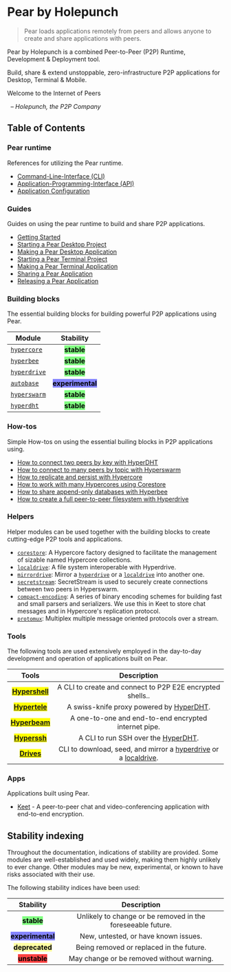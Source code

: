 # Pear by Holepunch

> Pear loads applications remotely from peers and allows anyone to create and share applications with peers.

Pear by Holepunch is a combined Peer-to-Peer (P2P) Runtime, Development & Deployment tool.

Build, share & extend unstoppable, zero-infrastructure P2P applications for Desktop, Terminal & Mobile.

Welcome to the Internet of Peers

&nbsp; _– Holepunch, the P2P Company_

## Table of Contents

### Pear runtime

References for utilizing the Pear runtime.

* [Command-Line-Interface (CLI)](./reference/cli.md)
* [Application-Programming-Interface (API)](./reference/api.md)
* [Application Configuration](./reference/configuration.md)

### Guides

Guides on using the pear runtime to build and share P2P applications.

* [Getting Started](./guide/getting-started.md)
* [Starting a Pear Desktop Project](./guide/starting-a-pear-desktop-project.md)
* [Making a Pear Desktop Application](./guide/making-a-pear-desktop-app.md)
* [Starting a Pear Terminal Project](./guide/starting-a-pear-terminal-project.md)
* [Making a Pear Terminal Application](./guide/making-a-pear-terminal-app.md)
* [Sharing a Pear Application](./guide/sharing-a-pear-app.md)
* [Releasing a Pear Application](./guide/releasing-a-pear-app.md)

### Building blocks

The essential building blocks for building powerful P2P applications using Pear.

|  Module                                         |                           Stability                          |
| ------------------------------------------------| :----------------------------------------------------------: |
| [`hypercore`](./building-blocks/hypercore.md)   |    <mark style="background-color: #80ff80;">**stable**</mark>   |
| [`hyperbee`](./building-blocks/hyperbee.md)     |    <mark style="background-color: #80ff80;">**stable**</mark>   |
| [`hyperdrive`](./building-blocks/hyperdrive.md) |    <mark style="background-color: #80ff80;">**stable**</mark>   |
| [`autobase`](./building-blocks/autobase.md)     | <mark style="background-color: #8484ff;">**experimental**</mark> |
| [`hyperswarm`](./building-blocks/hyperswarm.md) |    <mark style="background-color: #80ff80;">**stable**</mark>   |
| [`hyperdht`](./building-blocks/hyperdht.md)     |    <mark style="background-color: #80ff80;">**stable**</mark>   |

### How-tos

Simple How-tos on using the essential builing blocks in P2P applications using.

* [How to connect two peers by key with HyperDHT](./howto/connect-two-peers-by-key-with-hyperdht.md)
* [How to connect to many peers by topic with Hyperswarm](./howto/connect-to-many-peers-by-topic-with-hyperswarm.md)
* [How to replicate and persist with Hypercore](./howto/replicate-and-persist-with-hypercore.md)
* [How to work with many Hypercores using Corestore](./howto/work-with-many-hypercores-using-corestore.md)
* [How to share append-only databases with Hyperbee](./howto/share-append-only-databases-with-hyperbee.md)
* [How to create a full peer-to-peer filesystem with Hyperdrive](./howto/create-a-full-peer-to-peer-filesystem-with-hyperdrive.md)

### Helpers

Helper modules can be used together with the building blocks to create cutting-edge P2P tools and applications.

* [`corestore`](./helpers/corestore.md): A Hypercore factory designed to facilitate the management of sizable named Hypercore collections.
* [`localdrive`](./helpers/localdrive.md): A file system interoperable with Hyperdrive.
* [`mirrordrive`](./helpers/mirrordrive.md): Mirror a [`hyperdrive`](./building-blocks/hyperdrive.md) or a [`localdrive`](./helpers/localdrive.md) into another one.
* [`secretstream`](./helpers/secretstream.md): SecretStream is used to securely create connections between two peers in Hyperswarm.
* [`compact-encoding`](./helpers/compact-encoding.md): A series of binary encoding schemes for building fast and small parsers and serializers. We use this in Keet to store chat messages and in Hypercore's replication protocol.
* [`protomux`](./helpers/protomux.md): Multiplex multiple message oriented protocols over a stream.

### Tools

The following tools are used extensively employed in the day-to-day development and operation of applications built on Pear.

|                           Tools                           |                         Description                         |
| :----------------------------------------------------------: | :---------------------------------------------------------: |
|    <mark>**[Hypershell](./tools/hypershell.md)**</mark>   | A CLI to create and connect to P2P E2E encrypted shells.. |
| <mark>**[Hypertele](./tools/hypertele.md)**</mark> | A swiss-knife proxy powered by [HyperDHT](./building-blocks/hyperdht.md).            |
| <mark>**[Hyperbeam](./tools/hyperbeam.md)**</mark> | A one-to-one and end-to-end encrypted internet pipe.          |
|    <mark>**[Hyperssh](./tools/hyperssh.md)**</mark>   | A CLI to run SSH over the [HyperDHT](./building-blocks/hyperdht.md).          |
|    <mark>**[Drives](./tools/drives.md)**</mark>   | CLI to download, seed, and mirror a [hyperdrive](./building-blocks/hyperdrive.md) or a [localdrive](./helpers/localdrive.md).          |

### Apps

Applications built using Pear. 

- [Keet](./apps/keet.md) - A peer-to-peer chat and video-conferencing application with end-to-end encryption.

## Stability indexing

Throughout the documentation, indications of stability are provided. Some modules are well-established and used widely, making them highly unlikely to ever change. Other modules may be new, experimental, or known to have risks associated with their use.

The following stability indices have been used:

|                           Stability                          |                         Description                         |
| :----------------------------------------------------------: | :---------------------------------------------------------: |
|    <mark style="background-color: #80ff80;">**stable**</mark>   | Unlikely to change or be removed in the foreseeable future. |
| <mark style="background-color: #8484ff;">**experimental**</mark> |             New, untested, or have known issues.            |
| <mark style="background-color: #ffffa2;">**deprecated**</mark> |           Being removed or replaced in the future.          |
|    <mark style="background-color: #ff4242;">**unstable**</mark>   |          May change or be removed without warning.          |

